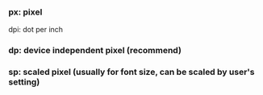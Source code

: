 ### px: pixel
dpi: dot per inch
### dp: device independent pixel (recommend)
### sp: scaled pixel (usually for font size, can be scaled by user's setting)
